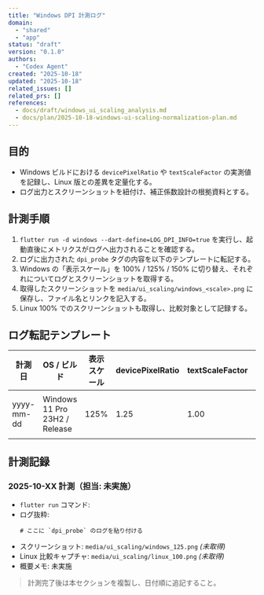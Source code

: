 ```yaml
---
title: "Windows DPI 計測ログ"
domain:
  - "shared"
  - "app"
status: "draft"
version: "0.1.0"
authors:
  - "Codex Agent"
created: "2025-10-18"
updated: "2025-10-18"
related_issues: []
related_prs: []
references:
  - docs/draft/windows_ui_scaling_analysis.md
  - docs/plan/2025-10-18-windows-ui-scaling-normalization-plan.md
---
```


## 目的
- Windows ビルドにおける `devicePixelRatio` や `textScaleFactor` の実測値を記録し、Linux 版との差異を定量化する。
- ログ出力とスクリーンショットを紐付け、補正係数設計の根拠資料とする。

## 計測手順
1. `flutter run -d windows --dart-define=LOG_DPI_INFO=true` を実行し、起動直後にメトリクスがログへ出力されることを確認する。
2. ログに出力された `dpi_probe` タグの内容を以下のテンプレートに転記する。
3. Windows の「表示スケール」を 100% / 125% / 150% に切り替え、それぞれについてログとスクリーンショットを取得する。
4. 取得したスクリーンショットを `media/ui_scaling/windows_<scale>.png` に保存し、ファイル名とリンクを記入する。
5. Linux 100% でのスクリーンショットも取得し、比較対象として記録する。

## ログ転記テンプレート
| 計測日 | OS / ビルド | 表示スケール | devicePixelRatio | textScaleFactor | 物理解像度 (W×H) | 論理解像度 (W×H) | 備考 |
|--------|-------------|---------------|------------------|-----------------|-------------------|-------------------|------|
| yyyy-mm-dd | Windows 11 Pro 23H2 / Release | 125% | 1.25 | 1.00 | 5120×1440 | 4096×1152 | 例: 外部モニター UWQHD |

## 計測記録
### 2025-10-XX 計測（担当: 未実施）
- `flutter run` コマンド: 
- ログ抜粋:
  ```text
  # ここに `dpi_probe` のログを貼り付ける
  ```
- スクリーンショット: `media/ui_scaling/windows_125.png` *(未取得)*
- Linux 比較キャプチャ: `media/ui_scaling/linux_100.png` *(未取得)*
- 概要メモ: 未実施

> 計測完了後は本セクションを複製し、日付順に追記すること。
